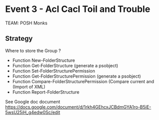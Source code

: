Event 3 - Acl Cacl Toil and Trouble
========================

TEAM: POSH Monks

Strategy
-------


Where to store the Group ?

  * Function New-FolderStructure
  * Function Get-FolderStructure (generate a psobject)
  * Function Set-FolderStructurePermission
  * Function Get-FolderStructurePermission (generate a psobject)
  * Function Compare-FolderStructurePermission (Compare current and (Import of XML)
  * Function Report-FolderStructure


See Google doc document
https://docs.google.com/document/d/1rkh4GEhcxJCBdmGYA1ro-B5iE-5wsU25iH_g4edw0Sc/edit
